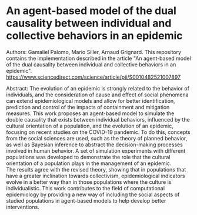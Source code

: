 # An agent-based model of the dual causality between individual and collective behaviors in an epidemic
Authors: Gamaliel Palomo, Mario Siller, Arnaud Grignard.
This repository contains the implementation described in the article "An agent-based model of the dual causality between individual and collective behaviors in an epidemic".
https://www.sciencedirect.com/science/article/pii/S0010482521007897

Abstract:
The evolution of an epidemic is strongly related to the behavior of individuals, and the consideration of cause and effect of social phenomena can extend epidemiological models and allow for better identification, prediction and control of the impacts of containment and mitigation measures. This work proposes an agent-based model to simulate the double causality that exists between individual behaviors, influenced by the cultural orientation of a population, and the evolution of an epidemic, focusing on recent studies on the COVID-19 pandemic. To do this, concepts from the social sciences are used, such as the theory of planned behavior, as well as Bayesian inference to abstract the decision-making processes involved in human behavior.  A set of simulation experiments with different populations was developed to demonstrate the role that the cultural orientation of a population plays in the management of an epidemic.  
The results agree with the revised theory, showing that in populations that have a greater inclination towards collectivism, epidemiological indicators evolve in a better way than in those populations where the culture is individualistic. This work contributes to the field of computational epidemiology by providing a new way of including the social aspects of studied populations in agent-based models to help develop better interventions.
